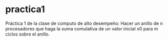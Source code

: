 # practica1
Práctica 1 de la clase de computo de alto desempeño: Hacer un anillo de n procesadores que haga la suma comulativa de un valor inicial x0 para m ciclos sobre el anillo.
